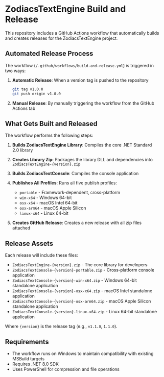 # ZodiacsTextEngine Build and Release

This repository includes a GitHub Actions workflow that automatically builds and creates releases for the ZodiacsTextEngine project.

## Automated Release Process

The workflow (`/.github/workflows/build-and-release.yml`) is triggered in two ways:

1. **Automatic Release**: When a version tag is pushed to the repository
   ```bash
   git tag v1.0.0
   git push origin v1.0.0
   ```

2. **Manual Release**: By manually triggering the workflow from the GitHub Actions tab

## What Gets Built and Released

The workflow performs the following steps:

1. **Builds ZodiacsTextEngine Library**: Compiles the core .NET Standard 2.0 library
2. **Creates Library Zip**: Packages the library DLL and dependencies into `ZodiacsTextEngine-{version}.zip`
3. **Builds ZodiacsTextConsole**: Compiles the console application
4. **Publishes All Profiles**: Runs all five publish profiles:
   - `portable` - Framework-dependent, cross-platform
   - `win-x64` - Windows 64-bit
   - `osx-x64` - macOS Intel 64-bit  
   - `osx-arm64` - macOS Apple Silicon
   - `linux-x64` - Linux 64-bit

5. **Creates GitHub Release**: Creates a new release with all zip files attached

## Release Assets

Each release will include these files:
- `ZodiacsTextEngine-{version}.zip` - The core library for developers
- `ZodiacsTextConsole-{version}-portable.zip` - Cross-platform console application 
- `ZodiacsTextConsole-{version}-win-x64.zip` - Windows 64-bit standalone application
- `ZodiacsTextConsole-{version}-osx-x64.zip` - macOS Intel standalone application
- `ZodiacsTextConsole-{version}-osx-arm64.zip` - macOS Apple Silicon standalone application
- `ZodiacsTextConsole-{version}-linux-x64.zip` - Linux 64-bit standalone application

Where `{version}` is the release tag (e.g., `v1.1.0`, `1.1.0`).

## Requirements

- The workflow runs on Windows to maintain compatibility with existing MSBuild targets
- Requires .NET 8.0 SDK
- Uses PowerShell for compression and file operations